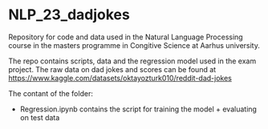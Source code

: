 # NLP_23_dadjokes


Repository for code and data used in the Natural Language Processing course in the masters programme in Congitive Science at Aarhus university.

The repo contains scripts, data and the regression model used in the exam project. The raw data on dad jokes and scores can be found at  https://www.kaggle.com/datasets/oktayozturk010/reddit-dad-jokes 

The contant of the folder:

- Regression.ipynb contains the script for training the model + evaluating on test data
